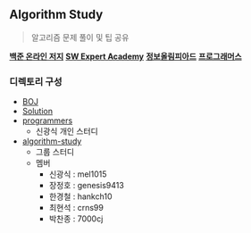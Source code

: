 ﻿## Algorithm Study
> 알고리즘 문제 풀이 및 팁 공유 <br>

**[백준 온라인 저지](https://www.acmicpc.net/)**
**[SW Expert Academy](https://swexpertacademy.com/main/main.do)**
**[정보올림피아드](http://www.jungol.co.kr/)**
**[프로그래머스](https://programmers.co.kr/learn/challenges?tab=all_challenges)**

### 디렉토리 구성
- [BOJ](https://github.com/mel1015/algorithm-study/tree/master/BOJ)
- [Solution](https://github.com/mel1015/algorithm-study/tree/master/Solution)
- [programmers](https://github.com/mel1015/algorithm-study/tree/master/programmers)
    - 신광식 개인 스터디
- [algorithm-study](https://github.com/mel1015/algorithm-study/tree/master/algorithm-study)
    - 그룹 스터디
    - 멤버
        - 신광식 : mel1015
        - 장정호 : genesis9413
        - 한경철 : hankch10
        - 최현석 : crns99
        - 박찬종 : 7000cj
